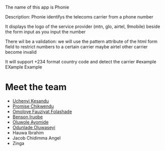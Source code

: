The name of this app is Phonie

Description: Phonie identifys the telecoms carrier from a phone number

It displays the logo of the service provider (mtn, glo, airtel, 9mobile) beside the form input as you input the number

There wil be a validation: we will use the pattern attribute of the html form field to restrict numbers to a certain carrier maybe airtel other carrier become invalid

It will support +234 format country code and detect the carrier
#example EXample Example

# Meet the team

- [Uchenyi Kesandu](https://linkedin.com/in/uchekes)
- [Promise Chikwendu](https://www.linkedin.com/in/promise-chikwendu-b73539196)
- [Omoloye Fauziyat Folashade](https://www.linkedin.com/in/fauziyat-folashade-omoloye)
- [Benson Iruobe](https://www.linkedin.com/in/benson-iruobe)
- [Oluwole Ayomide](https://www.linkedin.com/in/ayomide-oluwole)
- [Odunlade Oluwaseyi](https://www.linkedin.com/in/odunlade-oluwaseyi-784a66191)
- Hauwa Ibrahim
- Jacob Chidimma Angel
- Zinga
